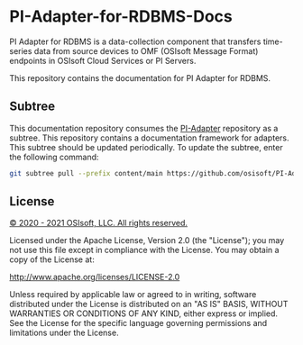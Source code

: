 # PI-Adapter-for-RDBMS-Docs
PI Adapter for RDBMS is a data-collection component that transfers time-series data from source devices to OMF (OSIsoft Message Format) endpoints in OSIsoft Cloud Services or PI Servers.

This repository contains the documentation for PI Adapter for RDBMS.

## Subtree

This documentation repository consumes the [PI-Adapter](https://github.com/osisoft/PI-Adapter) repository as a subtree. This repository contains a documentation framework for adapters. This subtree should be updated periodically. To update the subtree, enter the following command:

```bash
git subtree pull --prefix content/main https://github.com/osisoft/PI-Adapter main --squash
```

## License

<a href="https://www.osisoft.com/copyright/">&copy; 2020 - 2021 OSIsoft, LLC. All rights reserved.</a>

Licensed under the Apache License, Version 2.0 (the "License"); you may not use this file except in compliance with the License. You may obtain a copy of the License at:

http://www.apache.org/licenses/LICENSE-2.0

Unless required by applicable law or agreed to in writing, software distributed under the License is distributed on an "AS IS" BASIS, WITHOUT WARRANTIES OR CONDITIONS OF ANY KIND, either express or implied. See the License for the specific language governing permissions and limitations under the License.
